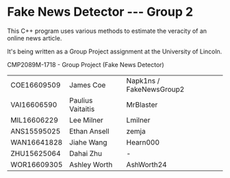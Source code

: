# Fake News Detector --- Group 2

This C++ program uses various methods to estimate the veracity of an online news article.

It's being written as a Group Project assignment at the University of Lincoln.

CMP2089M-1718 - Group Project (Fake News Detector)

|             |                   |                          |
|:------------|:------------------|:-------------------------|
| COE16609509 | James Coe         | Napk1ns / FakeNewsGroup2 |
| VAI16606590 | Paulius Vaitaitis | MrBlaster                |
| MIL16606229 | Lee Milner        | Lmilner                  |
| ANS15595025 | Ethan Ansell      | zemja                    |
| WAN16641828 | Jiahe Wang        | Hearn000                 |
| ZHU15625064 | Dahai Zhu         | -                        |
| WOR16609305 | Ashley Worth      | AshWorth24               |
 
